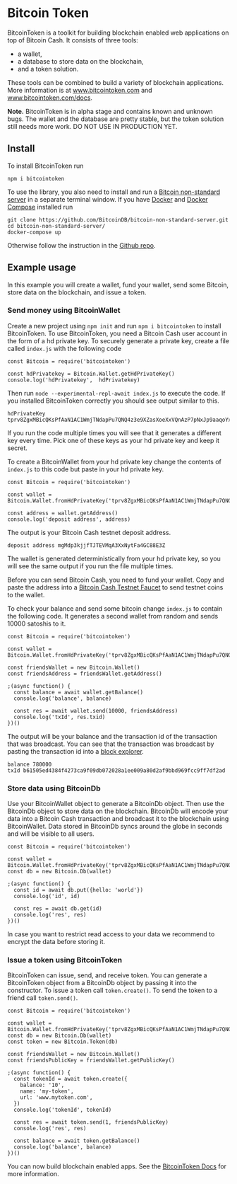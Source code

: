 # Bitcoin Token

BitcoinToken is a toolkit for building blockchain enabled web applications on top of Bitcoin Cash. It consists of three tools: 
* a wallet,
* a database to store data on the blockchain,
* and a token solution.

These tools can be combined to build a variety of blockchain applications. More information is at <a href="http://www.bitcointoken.com">www.bitcointoken.com</a> and <a href="http://www.bitcointoken.com/docs">www.bitcointoken.com/docs</a>.

<b>Note.</b> BitcoinToken is in alpha stage and contains known and unknown bugs. The wallet and the database are pretty stable, but the token solution still needs more work. DO NOT USE IN PRODUCTION YET.


## Install

To install BitcoinToken run

```
npm i bitcointoken
```

To use the library, you also need to install and run a [Bitcoin non-standard server](https://github.com/the-bitcoin-token/bitcoin-non-standard-server) in a separate terminal window. If you have [Docker](https://www.docker.com/) and [Docker Compose](https://docs.docker.com/compose/) installed run

```
git clone https://github.com/BitcoinDB/bitcoin-non-standard-server.git
cd bitcoin-non-standard-server/
docker-compose up
```

Otherwise follow the instruction in the [Github repo](https://github.com/the-bitcoin-token/bitcoin-non-standard-server).

## Example usage

In this example you will create a wallet, fund your wallet, send some Bitcoin, store data on the blockchain, and issue a token.

### Send money using BitcoinWallet

Create a new project using ```npm init``` and run ```npm i bitcointoken``` to install BitcoinToken. To use BitcoinToken, you need a Bitcoin Cash user account in the form of a hd private key. To securely generate a private key, create a file called ```index.js``` with the following code

```
const Bitcoin = require('bitcointoken')

const hdPrivatekey = Bitcoin.Wallet.getHdPrivateKey()
console.log('hdPrivatekey',  hdPrivatekey)
```

Then run ```node --experimental-repl-await index.js``` to execute the code. If you installed BitcoinToken correctly you should see output similar to this.

```
hdPrivateKey tprv8ZgxMBicQKsPfAaN1AC1WmjTNdapPu7QNQ4z3e9XZasXoeXxVQnAzP7pNxJp9aaqoYxvwRXnfT1LqqNLno1Noq2a6gAGWzDUKsGWWnxzM9Z
```

If you run the code multiple times you will see that it generates a different key every time. Pick one of these keys as your hd private key and keep it secret.

To create a BitcoinWallet from your hd private key change the contents of <code>index.js</code> to this code but paste in your hd private key.
```
const Bitcoin = require('bitcointoken')

const wallet = Bitcoin.Wallet.fromHdPrivateKey('tprv8ZgxMBicQKsPfAaN1AC1WmjTNdapPu7QNQ4z3e9XZasXoeXxVQnAzP7pNxJp9aaqoYxvwRXnfT1LqqNLno1Noq2a6gAGWzDUKsGWWnxzM9Z')

const address = wallet.getAddress()
console.log('deposit address', address)
```

The output is your Bitcoin Cash testnet deposit address.

```
deposit address mgMdp3kjjfTJTEVMqA3XxNytFa4GC88E3Z
```

 The wallet is generated deterministically from your hd private key, so you will see the same output if you run the file multiple times.

Before you can send Bitcoin Cash, you need to fund your wallet. Copy and paste the address into a <a href="">Bitcoin Cash Testnet Faucet</a> to send testnet coins to the wallet.

To check your balance and send some bitcoin change <code>index.js</code> to contain the following code. It generates a second wallet from random and sends 10000 satoshis to it.

```
const Bitcoin = require('bitcointoken')

const wallet = Bitcoin.Wallet.fromHdPrivateKey('tprv8ZgxMBicQKsPfAaN1AC1WmjTNdapPu7QNQ4z3e9XZasXoeXxVQnAzP7pNxJp9aaqoYxvwRXnfT1LqqNLno1Noq2a6gAGWzDUKsGWWnxzM9Z')

const friendsWallet = new Bitcoin.Wallet()
const friendsAddress = friendsWallet.getAddress()

;(async function() {
  const balance = await wallet.getBalance()
  console.log('balance', balance)

  const res = await wallet.send(10000, friendsAddress)
  console.log('txId', res.txid)
})()
```

The output will be your balance and the transaction id of the transaction that was broadcast. You can see that the transaction was broadcast by pasting the transaction id into a <a href="https://www.blocktrail.com/tBCC">block explorer</a>.

```
balance 780000
txId b61505ed4384f4273ca9f09db072028a1ee009a80d2af9bbd969fcc9ff7df2ad
```

### Store data using BitcoinDb

Use your BitcoinWallet object to generate a BitcoinDb object. Then use the BitcoinDb object to store data on the blockchain. BitcoinDb will encode your data into a Bitcoin Cash transaction and broadcast it to the blockchain using BitcoinWallet. Data stored in BitcoinDb syncs around the globe in seconds and will be visible to all users.

```
const Bitcoin = require('bitcointoken')

const wallet = Bitcoin.Wallet.fromHdPrivateKey('tprv8ZgxMBicQKsPfAaN1AC1WmjTNdapPu7QNQ4z3e9XZasXoeXxVQnAzP7pNxJp9aaqoYxvwRXnfT1LqqNLno1Noq2a6gAGWzDUKsGWWnxzM9Z')
const db = new Bitcoin.Db(wallet)

;(async function() {
  const id = await db.put({hello: 'world'})
  console.log('id', id)
  
  const res = await db.get(id)
  console.log('res', res)
})()
```

In case you want to restrict read access to your data we recommend to encrypt the data before storing it.

### Issue a token using BitcoinToken

BitcoinToken can issue, send, and receive token. You can generate a BitcoinToken object from a BitcoinDb object by passing it into the constructor. To issue a token call <code>token.create()</code>. To send the token to a friend call <code>token.send()</code>.


```
const Bitcoin = require('bitcointoken')

const wallet = Bitcoin.Wallet.fromHdPrivateKey('tprv8ZgxMBicQKsPfAaN1AC1WmjTNdapPu7QNQ4z3e9XZasXoeXxVQnAzP7pNxJp9aaqoYxvwRXnfT1LqqNLno1Noq2a6gAGWzDUKsGWWnxzM9Z')
const db = new Bitcoin.Db(wallet)
const token = new Bitcoin.Token(db)

const friendsWallet = new Bitcoin.Wallet()
const friendsPublicKey = friendsWallet.getPublicKey()

;(async function() {
  const tokenId = await token.create({
    balance: '10',
    name: 'my-token',
    url: 'www.mytoken.com',
  })
  console.log('tokenId', tokenId)
  
  const res = await token.send(1, friendsPublicKey)
  console.log('res', res)

  const balance = await token.getBalance()
  console.log('balance', balance)
})()

```

You can now build blockchain enabled apps. See the <a href="http://www.bitcointoken.com/docs">BitcoinToken Docs</a> for more information.
